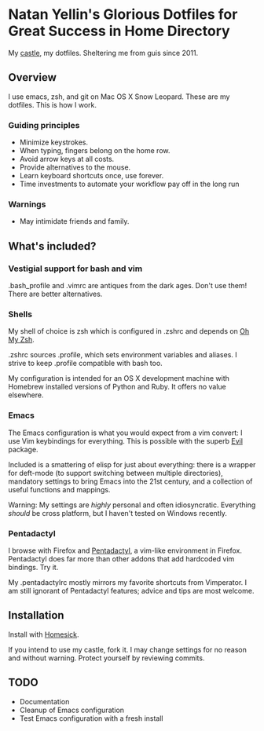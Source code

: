 # Natan Yellin's Glorious Dotfiles for Great Success in Home Directory
My [castle](https://github.com/technicalpickles/homesick), my
dotfiles. Sheltering me from guis since 2011.

## Overview
I use emacs, zsh, and git on Mac OS X Snow Leopard. These are my
dotfiles. This is how I work.

### Guiding principles
* Minimize keystrokes.
* When typing, fingers belong on the home row.
* Avoid arrow keys at all costs.
* Provide alternatives to the mouse.
* Learn keyboard shortcuts once, use forever.
* Time investments to automate your workflow pay off in the long run

### Warnings
* May intimidate friends and family.

## What's included?
### Vestigial support for bash and vim
.bash_profile and .vimrc are antiques from the dark ages. Don't use
them! There are better alternatives.

### Shells
My shell of choice is zsh which is configured in .zshrc and depends
on [Oh My Zsh](https://github.com/robbyrussell/oh-my-zsh).

.zshrc sources .profile, which sets environment variables and aliases.
I strive to keep .profile compatible with bash too.

My configuration is intended for an OS X development machine with
Homebrew installed versions of Python and Ruby. It offers no value
elsewhere.

### Emacs
The Emacs configuration is what you would expect from a vim convert:
I use Vim keybindings for everything. This is possible with the superb
[Evil](https://gitorious.org/evil/pages/Home) package.

Included is a smattering of elisp for just about everything: there is
a wrapper for deft-mode (to support switching between multiple
directories), mandatory settings to bring Emacs into the 21st century,
and a collection of useful functions and mappings.

Warning: My settings are *highly* personal and often idiosyncratic.
Everything *should* be cross platform, but I haven't tested on Windows
recently.

### Pentadactyl
I browse with Firefox and
[Pentadactyl](http://dactyl.sourceforge.net/pentadactyl/), a vim-like
environment in Firefox. Pentadactyl does far more than other addons
that add hardcoded vim bindings. Try it.

My .pentadactylrc mostly mirrors my favorite shortcuts from
Vimperator. I am still ignorant of Pentadactyl features; advice and
tips are most welcome.

## Installation
Install with [Homesick](https://github.com/technicalpickles/homesick).

If you intend to use my castle, fork it. I may change settings for no
reason and without warning. Protect yourself by reviewing commits.

## TODO
* Documentation
* Cleanup of Emacs configuration
* Test Emacs configuration with a fresh install
